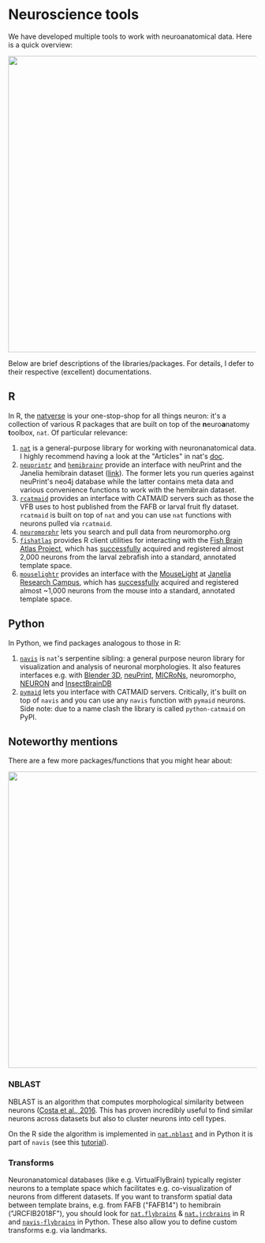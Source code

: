 # Neuroscience tools

We have developed multiple tools to work with neuroanatomical data. Here is a quick overview:

<p align="center">
<img src="https://github.com/flyconnectome/how_to/blob/main/tools1.png" width="600">
</p>

Below are brief descriptions of the libraries/packages. For details, I defer to their respective (excellent) documentations.

## R
In R, the [natverse](http://natverse.org) is your one-stop-shop for all things neuron: it's a collection of various R packages that are built on top of
the **n**euro**a**natomy **t**oolbox, `nat`. Of particular relevance:

1. [`nat`](http://natverse.org/nat/) is a general-purpose library for working with neuronanatomical data.   
   I highly recommend having a look at the "Articles" in nat's [doc](http://natverse.org/nat/).
2. [`neuprintr`](http://natverse.org/neuprintr/reference/) and [`hemibrainr`](http://natverse.org/hemibrainr/) provide an interface with
   neuPrint and the Janelia hemibrain dataset ([link](https://neuprint.janelia.org)). The former lets you run queries
   against neuPrint's neo4j database while the latter contains meta data and various convenience functions to work with the hemibrain dataset.
3. [`rcatmaid`](http://natverse.org/rcatmaid/) provides an interface with CATMAID servers such as those the VFB uses to host published from the
   FAFB or larval fruit fly dataset. `rcatmaid` is built on top of `nat` and you can use `nat` functions with neurons pulled via `rcatmaid`.
4. [`neuromorphr`](https://natverse.github.io/neuromorphr/) lets you search and pull data from neuromorpho.org
5. [`fishatlas`](https://github.com/natverse/fishatlas) provides R client utilities for interacting with the [Fish Brain Atlas Project](https://www.neuro.mpg.de/baier/connectome), which has [successfully](https://www.cell.com/neuron/pdfExtended/S0896-6273(19)30391-5) acquired and registered almost 2,000 neurons from the larval zebrafish into a standard, annotated template space.
6. [`mouselightr`](https://github.com/natverse/mouselightr) provides an interface with the [MouseLight](http://mouselight.janelia.org/) at [Janelia Research Campus](https://www.janelia.org/), which has [successfully](https://www.cell.com/neuron/pdfExtended/S0896-6273(19)30391-5) acquired and registered almost ~1,000 neurons from the mouse into a standard, annotated template space.

## Python
In Python, we find packages analogous to those in R:

1. [`navis`](https://navis.readthedocs.io/en/latest/) is `nat`'s serpentine sibling: a general purpose neuron library for visualization and analysis
   of neuronal morphologies. It also features interfaces e.g. with
   [Blender 3D](https://www.blender.org),
   [neuPrint](https://navis.readthedocs.io/en/latest/source/tutorials/neuprint.html),
   [MICRoNs](https://navis.readthedocs.io/en/latest/source/tutorials/microns_tut.html),
   neuromorpho,
   [NEURON](https://navis.readthedocs.io/en/latest/source/tutorials/neuron.html) and
   [InsectBrainDB](https://navis.readthedocs.io/en/latest/source/tutorials/insectbraindb.html)
3. [`pymaid`](https://pymaid.readthedocs.io/en/latest/) lets you interface with CATMAID servers. Critically, it's built on top of `navis` and you can
    use any `navis` function with `pymaid` neurons. Side note: due to a name clash the library is called `python-catmaid` on PyPI.

## Noteworthy mentions
There are a few more packages/functions that you might hear about:

<p align="center">
<img src="https://github.com/flyconnectome/how_to/blob/main/tools2.png" width="600">
</p>

### NBLAST
NBLAST is an algorithm that computes morphological similarity between neurons ([Costa et al., 2016](https://doi-org.ezp.lib.cam.ac.uk/10.1016/j.neuron.2016.06.012). This has proven incredibly useful to find similar neurons across datasets but also to cluster neurons into cell types.

On the R side the algorithm is implemented in [`nat.nblast`](https://natverse.github.io/nat.nblast/) and in Python it is part of `navis` (see this [tutorial](https://navis.readthedocs.io/en/latest/source/tutorials/nblast.html)).

### Transforms
Neuronanatomical databases (like e.g. VirtualFlyBrain) typically register neurons to a template space which facilitates e.g. co-visualization of neurons from different
datasets. If you want to transform spatial data between template brains, e.g. from FAFB ("FAFB14") to hemibrain ("JRCFIB2018F"), you should look for [`nat.flybrains`](https://natverse.github.io/nat.flybrains/) & [`nat.jrcbrains`](https://github.com/natverse/nat.jrcbrains) in R and [`navis-flybrains`](https://github.com/schlegelp/navis-flybrains) in Python. These also allow you to define custom transforms e.g. via landmarks.
